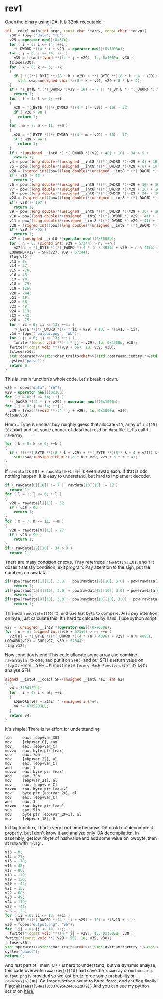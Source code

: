 # rev1
Open the binary using IDA. It is 32bit executable.
```C++
int __cdecl main(int argc, const char **argv, const char **envp){
  v30 = fopen("data", "rb");
  v29 = operator new[](0x3Cu);
  for ( i = 0; i <= 14; ++i )
    *(_DWORD *)(4 * i + v29) = operator new[](0x1000u);
  for ( j = 0; j <= 14; ++j )
    v39 = fread(*(void **)(4 * j + v29), 1u, 0x1000u, v30);
  fclose(v30);
  for ( k = 0; k <= 6; ++k )
  {
    if ( !((**(_BYTE **)(8 * k + v29) + **(_BYTE **)(8 * k + 4 + v29)) & 1) )
      std::swap<unsigned char *>(8 * k + v29, v29 + 8 * k + 4);
  }
  if ( *(_BYTE *)(*(_DWORD *)v29 + 10) != 7 || *(_BYTE *)(*(_DWORD *)(v29 + 52) + 10) != 12 )
    return 1;
  for ( l = 1; l <= 6; ++l )
  {
    v28 = *(_BYTE *)(*(_DWORD *)(4 * l + v29) + 10) - 52;
    if ( v28 > 9u )
      return 1;
  }
  for ( m = 7; m <= 11; ++m )
  {
    v28 = *(_BYTE *)(*(_DWORD *)(4 * m + v29) + 10) - 77;
    if ( v28 > 9u )
      return 1;
  }
  if ( *(unsigned __int8 *)(*(_DWORD *)(v29 + 48) + 10) - 34 > 9 )
    return 1;
  v4 = pow((long double)*(unsigned __int8 *)(*(_DWORD *)(v29 + 4) + 10), 3.0);
  v5 = pow((long double)*(unsigned __int8 *)(*(_DWORD *)(v29 + 8) + 10), 3.0) + v4;
  v28 = (signed int)(pow((long double)*(unsigned __int8 *)(*(_DWORD *)(v29 + 12) + 10), 3.0) + v5);
  if ( v28 != 98 )
    return 1;
  v6 = pow((long double)*(unsigned __int8 *)(*(_DWORD *)(v29 + 16) + 10), 3.0);
  v7 = pow((long double)*(unsigned __int8 *)(*(_DWORD *)(v29 + 20) + 10), 3.0) + v6;
  v8 = pow((long double)*(unsigned __int8 *)(*(_DWORD *)(v29 + 24) + 10), 3.0) + v7;
  v28 = (signed int)(pow((long double)*(unsigned __int8 *)(*(_DWORD *)(v29 + 28) + 10), 3.0) + v8);
  if ( v28 != 107 )
    return 1;
  v9 = pow((long double)*(unsigned __int8 *)(*(_DWORD *)(v29 + 36) + 10), 3.0);
  v10 = pow((long double)*(unsigned __int8 *)(*(_DWORD *)(v29 + 40) + 10), 3.0) + v9;
  v11 = pow((long double)*(unsigned __int8 *)(*(_DWORD *)(v29 + 44) + 10), 3.0) + v10;
  v28 = (signed int)(pow((long double)*(unsigned __int8 *)(*(_DWORD *)(v29 + 48) + 10), 3.0) + v11);
  if ( v28 != -65 )
    return 1;
  v27 = (unsigned __int8 *)operator new[](0xF000u);
  for ( n = 0; (signed int)(v39 + 57344) > n; ++n )
    v27[n] = *(_BYTE *)(*(_DWORD *)(4 * (n / 4096) + v29) + n % 4096);
  LODWORD(v12) = SHF(v27, v39 + 57344);
  flag(v12);
  v13 = 0;
  v14 = 27;
  v15 = -70;
  v16 = 48;
  v17 = 80;
  v18 = -79;
  v19 = 126;
  v20 = -44;
  v21 = 15;
  v22 = 68;
  v23 = 49;
  v24 = 119;
  v25 = -42;
  v26 = -75;
  for ( ii = 0; ii <= 13; ++ii )
    *(_BYTE *)(*(_DWORD *)(4 * ii + v29) + 10) = *(&v13 + ii);
  v30 = fopen("output.png", "wb");
  for ( jj = 0; jj <= 13; ++jj )
    fwrite(*(const void **)(4 * jj + v29), 1u, 0x1000u, v30);
  fwrite(*(const void **)(v29 + 56), 1u, v39, v30);
  fclose(v30);
  std::operator<<<std::char_traits<char>>((std::ostream::sentry *)&std::cout, "\n");
  system("pause");
  return 0;
}
```
This is _main function's whole code. Let's break it down.
```C++
v30 = fopen("data", "rb");
v29 = operator new[](0x3Cu);
for ( i = 0; i <= 14; ++i )
  *(_DWORD *)(4 * i + v29) = operator new[](0x1000u);
for ( j = 0; j <= 14; ++j )
  v39 = fread(*(void **)(4 * j + v29), 1u, 0x1000u, v30);
fclose(v30);
```
Hmm... Type is unclear buy roughly guess that allocate ```v29```, array of ```int[15][0x1000]``` and put some chunck of data that read on ```data``` file. Let's call it ```rawarray```.
```C++
for ( k = 0; k <= 6; ++k )
{
  if ( !((**(_BYTE **)(8 * k + v29) + **(_BYTE **)(8 * k + 4 + v29)) & 1) )
    std::swap<unsigned char *>(8 * k + v29, v29 + 8 * k + 4);
}
```
If ```rawdata[2k][0] + rawdata[2k+1][0]``` is even, swap each. If that is odd, nothing happen. It is easy to understand, but hard to implement decoder.
```C++
if ( rawdata[0][10]) != 7 || rawdata[13][10] != 12 )
  return 1;
for ( l = 1; l <= 6; ++l )
{
  v28 = rawdata[l][10] - 52;
  if ( v28 > 9u )
    return 1;
}
for ( m = 7; m <= 11; ++m )
{
  v28 = rawdata[m][10] - 77;
  if ( v28 > 9u )
    return 1;
}
if ( rawdata[12][10] - 34 > 9 )
  return 1;
```
There are many condition checks. They refernece ```rawdata[n][10]```, and if it dosen't satisfiy condition, exit program. 
Pay attention to the sign, put the numbers on rawdata.
```C++
if((pow(rawdata[1][10], 3.0) + pow(rawdata[2][10], 3.0) + pow(rawdata[3][10], 3.0)) != 98)
    return 1;
if((pow(rawdata[4][10], 3.0) + pow(rawdata[5][10], 3.0) + pow(rawdata[6][10], 3.0) + pow(rawdata[7][10], 3.0)) != 98)
    return 1;
if((pow(rawdata[9][10], 3.0) + pow(rawdata[10][10], 3.0) + pow(rawdata[11][10], 3.0) + pow(rawdata[12][10], 3.0)) != 98)
    return 1;
```
This add ```rawdata[n][10]^3```, and use last byte to compare. Also pay attention on byte, just calculate this. It's hard to calcuate by hand, I use python script. 
```C++
v27 = (unsigned __int8 *)operator new[](0xF000u);
for ( n = 0; (signed int)(v39 + 57344) > n; ++n )
  v27[n] = *(_BYTE *)(*(_DWORD *)(4 * (n / 4096) + v29) + n % 4096);
LODWORD(v12) = SHF(v27, v39 + 57344);
flag(v12);
```
Now condition is end! This code allocate some array and combine ```rawarray[n]``` to one, and put it on ```SFH()``` and put SFH's return value on ```flag()```.
Hmm... SFH... It must mean ```Secure Hash Function```, isn't it? Let's analyse SFH.
```C++
signed __int64 __cdecl SHF(unsigned __int8 *a1, int a2)
{
  v4 = 3134132LL;
  for ( i = 0; i < a2; ++i )
  {
    LODWORD(v4) = a1[i] ^ (unsigned int)v4;
    v4 *= 6745203LL;
  }
  return v4;
}
```
It's simple! There is no effort for understanding.

```assembly
lea     eax, [ebp+var_30]
mov     [ebp+var_C], eax
mov     eax, [ebp+var_C]
movzx   eax, byte ptr [eax]
sub     eax, 7Dh
mov     [ebp+var_22], al
mov     eax, [ebp+var_C]
add     eax, 1
movzx   eax, byte ptr [eax]
add     eax, 7Ch
mov     [ebp+var_21], al
mov     eax, [ebp+var_C]
movzx   eax, byte ptr [eax+2]
mov     byte ptr [ebp+var_20], al
mov     eax, [ebp+var_C]
add     eax, 3
movzx   eax, byte ptr [eax]
sub     eax, 51h
mov     byte ptr [ebp+var_20+1], al
mov     [ebp+var_1E], 0
```
In flag function, I had a very hard time because IDA could not decompile it properly, but I don't know it and analyze only IDA decompilation. In assembly, get low 4byte of hashvalue and add some value on lowbyte, then ```strcmp``` with ```'Flag'```.
```C++
v13 = 0;
v14 = 27;
v15 = -70;
v16 = 48;
v17 = 80;
v18 = -79;
v19 = 126;
v20 = -44;
v21 = 15;
v22 = 68;
v23 = 49;
v24 = 119;
v25 = -42;
v26 = -75;
for ( ii = 0; ii <= 13; ++ii )
  *(_BYTE *)(*(_DWORD *)(4 * ii + v29) + 10) = *(&v13 + ii);
v30 = fopen("output.png", "wb");
for ( jj = 0; jj <= 13; ++jj )
  fwrite(*(const void **)(4 * jj + v29), 1u, 0x1000u, v30);
fwrite(*(const void **)(v29 + 56), 1u, v39, v30);
fclose(v30);
std::operator<<<std::char_traits<char>>((std::ostream::sentry *)&std::cout, "\n");
system("pause");
return 0;
```
And rest part of _main. C++ is hard to understand, but via dynamic analyse, this code overwrite ```rawarray[n][10]``` and save the ```rawarray``` on ```output.png```. ```output.png``` is provided so we just brute force some probability on ```rawarray[n][10]```. So I made python script to brute-force, and get flag finally!
Flag: ```WhiteHat{SHA1(8333769562446613979)}```
And you can see my python script on [here.](https://github.com/ChoKyuWon)